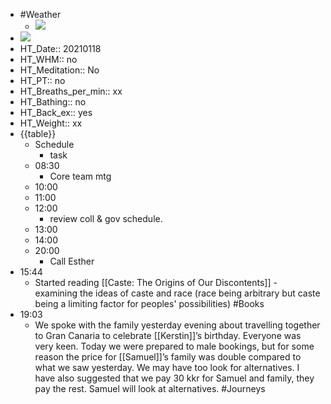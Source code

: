 - #Weather
    - ![](https://firebasestorage.googleapis.com/v0/b/firescript-577a2.appspot.com/o/imgs%2Fapp%2FDavidsroam%2F6JLAYpHQNz.png?alt=media&token=1ff322b3-72a4-455e-95b2-edd852df7ab9)
- ![](https://firebasestorage.googleapis.com/v0/b/firescript-577a2.appspot.com/o/imgs%2Fapp%2FDavidsroam%2FmW6dI8DKiu.jpg?alt=media&token=97a7522d-e6f7-4be8-aa72-468b6ceb9983)
- HT_Date:: 20210118
- HT_WHM:: no 
- HT_Meditation:: No 
- HT_PT:: no
- HT_Breaths_per_min:: xx 
- HT_Bathing:: no 
- HT_Back_ex:: yes
- HT_Weight:: xx
- {{table}} 
    - Schedule 
        - task
    - 08:30
        - Core team mtg
    - 10:00 
    - 11:00 
    - 12:00
        - review coll & gov schedule.
    - 13:00
    - 14:00 
    - 20:00
        - Call Esther
- 15:44
    - Started reading [[Caste: The Origins of Our Discontents]] - examining the ideas of caste and race (race being arbitrary but caste being a limiting factor for peoples' possibilities) #Books
- 19:03
    - We spoke with the family yesterday evening about travelling together to Gran Canaria to celebrate [[Kerstin]]’s birthday. Everyone was very keen. Today we were prepared to male bookings, but for some reason the price for [[Samuel]]’s family was double compared to what we saw yesterday. We may have too look for alternatives. I have also suggested that we pay 30 kkr for Samuel and family, they pay the rest. Samuel will look at alternatives. #Journeys
